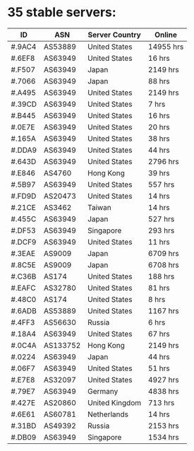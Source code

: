 # 35 stable servers:

| ID | ASN | Server Country | Online |
| ------ | ------ | ------ | ------ |
| #.9AC4 | AS53889 | United States | 14955 hrs |
| #.6EF8 | AS63949 | United States | 16 hrs |
| #.F507 | AS63949 | Japan | 2149 hrs |
| #.7066 | AS63949 | Japan | 88 hrs |
| #.A495 | AS63949 | United States | 2149 hrs |
| #.39CD | AS63949 | United States | 7 hrs |
| #.B445 | AS63949 | United States | 16 hrs |
| #.0E7E | AS63949 | United States | 20 hrs |
| #.165A | AS63949 | United States | 38 hrs |
| #.DDA9 | AS63949 | United States | 44 hrs |
| #.643D | AS63949 | United States | 2796 hrs |
| #.E846 | AS4760 | Hong Kong | 39 hrs |
| #.5B97 | AS63949 | United States | 557 hrs |
| #.FD9D | AS20473 | United States | 14 hrs |
| #.21CE | AS3462 | Taiwan | 14 hrs |
| #.455C | AS63949 | Japan | 527 hrs |
| #.DF53 | AS63949 | Singapore | 293 hrs |
| #.DCF9 | AS63949 | United States | 11 hrs |
| #.3EAE | AS9009 | Japan | 6709 hrs |
| #.8C5E | AS9009 | Japan | 6708 hrs |
| #.C36B | AS174 | United States | 188 hrs |
| #.EAFC | AS32780 | United States | 81 hrs |
| #.48C0 | AS174 | United States | 8 hrs |
| #.6ADB | AS53889 | United States | 1167 hrs |
| #.4FF3 | AS56630 | Russia | 6 hrs |
| #.18A4 | AS63949 | United States | 67 hrs |
| #.0C4A | AS133752 | Hong Kong | 2149 hrs |
| #.0224 | AS63949 | Japan | 44 hrs |
| #.06F7 | AS63949 | United States | 51 hrs |
| #.E7E8 | AS32097 | United States | 4927 hrs |
| #.79E7 | AS63949 | Germany | 4838 hrs |
| #.427E | AS20860 | United Kingdom | 713 hrs |
| #.6E61 | AS60781 | Netherlands | 14 hrs |
| #.31BD | AS49392 | Russia | 2153 hrs |
| #.DB09 | AS63949 | Singapore | 1534 hrs |

